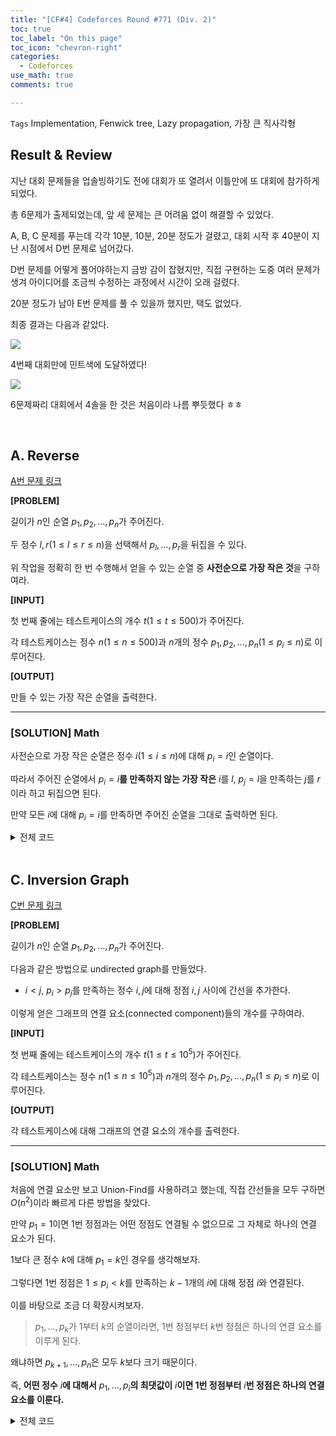 ```yaml
---
title: "[CF#4] Codeforces Round #771 (Div. 2)"
toc: true
toc_label: "On this page"
toc_icon: "chevron-right"
categories:
  - Codeforces
use_math: true
comments: true

---
```


`Tags` Implementation, Fenwick tree, Lazy propagation, 가장 큰 직사각형

## Result & Review

지난 대회 문제들을 업솔빙하기도 전에 대회가 또 열려서 이틀만에 또 대회에 참가하게 되었다.

총 6문제가 출제되었는데, 앞 세 문제는 큰 어려움 없이 해결할 수 있었다.

A, B, C 문제를 푸는데 각각 10분, 10분, 20분 정도가 걸렸고, 대회 시작 후 40분이 지난 시점에서 D번 문제로 넘어갔다.

D번 문제를 어떻게 풀어야하는지 금방 감이 잡혔지만, 직접 구현하는 도중 여러 문제가 생겨 아이디어를 조금씩 수정하는 과정에서 시간이 오래 걸렸다.

20분 정도가 남아 E번 문제를 풀 수 있을까 했지만, 택도 없었다.

최종 결과는 다음과 같았다.

<img src="https://user-images.githubusercontent.com/88201512/153982362-8bb042bd-8c9b-4cd0-97be-cc323c2e71cd.jpg">

4번째 대회만에 민트색에 도달하였다!

<img src="https://user-images.githubusercontent.com/88201512/153982445-28ce4cc0-7818-4851-820f-04c2a2e8378e.jpg">

6문제짜리 대회에서 4솔을 한 것은 처음이라 나름 뿌듯했다 ㅎㅎ

<br/>

## A. Reverse

[A번 문제 링크](https://codeforces.com/contest/1638/problem/A)

**[PROBLEM]**

길이가 $n$인 순열 $p_1, p_2, \dots, p_n$가 주어진다.

두 정수 $l, r$($1 \leq l \leq r \leq n$)을 선택해서 $p_l, \dots, p_r$을 뒤집을 수 있다.

위 작업을 정확히 한 번 수행해서 얻을 수 있는 순열 중 **사전순으로 가장 작은 것**을 구하여라.

**[INPUT]**

첫 번째 줄에는 테스트케이스의 개수 $t$($1 \leq t \leq 500$)가 주어진다.

각 테스트케이스는 정수 $n$($1 \leq n \leq 500$)과 $n$개의 정수 $p_1, p_2, \dots, p_n$($1 \leq p_i \leq n$)로 이루어진다.

**[OUTPUT]**

만들 수 있는 가장 작은 순열을 출력한다.

---

### [SOLUTION] Math

사전순으로 가장 작은 순열은 정수 $i$($1 \leq i \leq n$)에 대해 $p_i = i$인 순열이다.

따라서 주어진 순열에서 $p_i = i$**를 만족하지 않는 가장 작은** $i$를 $l$, $p_j = l$을 만족하는 $j$를 $r$이라 하고 뒤집으면 된다.

만약 모든 $i$에 대해 $p_i = i$를 만족하면 주어진 순열을 그대로 출력하면 된다.

<details>
<summary>전체 코드</summary>
<div markdown="1">
```cpp
#include <iostream>
#include <algorithm>
#include <vector>
using namespace std;

int main()
{
    ios_base::sync_with_stdio(false);
    cin.tie(NULL); cout.tie(NULL);

    int t; cin >> t;
    while (t--)
    {
        int n; cin >> n;
        vector<int> p(n + 1);
        for (int i = 1; i <= n; i++) cin >> p[i];

        int l = 0, r;
        for (int i = 1; i <= n; i++)
        {
            if (p[i] != i)
            {
                l = i;
                break;
            }
        }

        if (l != 0)
        {
            for (int i = l + 1; i <= n; i++)
            {
                if (p[i] == l)
                {
                    r = i;
                    break;
                }
            }
            while (l < r) swap(p[l++], p[r--]);
        }

        for (int i = 1; i <= n; i++) cout << p[i] << " ";
        cout << "\n";
    }
}
```
</div>
</details>

<br/>

## B. Odd Swap Sort

[B번 문제 링크](https://codeforces.com/contest/1638/problem/B)

**[PROBLEM]**

길이가 $n$인 배열 $a_1, a_2, \dots, a_n$가 주어진다.

정수 $i$($1 \leq i < n$)에 대해 $a_i + a_{i + 1}$이 홀수이면 $a_i$와 $a_{i + 1}$을 교환할 수 있다.

이를 이용해서 주어진 배열 $a$을 오름차순으로 정렬할 수 있는지 판단하여라.

**[INPUT]**

첫 번째 줄에는 테스트케이스의 개수 $t$($1 \leq t \leq 10^5$)가 주어진다.

각 테스트케이스는 정수 $n$($1 \leq n \leq 10^5$)과 $n$개의 정수 $a_1, a_2, \dots, a_n$($1 \leq a_i \leq 10^9$)로 이루어진다.

**[OUTPUT]**

각 테스트케이스에 대해 오름차순으로 정렬이 가능하면 "YES", 불가능하면 "NO"를 출력한다.

---

### [SOLUTION] Math

이 문제의 핵심은 다음 사실을 빠르게 캐치하는 것이다.

> 두 정수 $i, j(i < j)$에 대해 $a_i > a_j$이면 반드시 $a_i + a_j$는 홀수여야한다.

전체 배열을 오름차순으로 정렬하기 위해서는 $a_i$와 $a_j$의 순서가 바뀌어야하는데, 그러기 위해서는 반드시 두 수를 직접 교환해야하기 때문이다.

위 사실을 바탕으로 배열을 오름차순으로 정렬할 수 있는 조건을 구할 수 있다.

> **짝수들로만 이루어진 부분수열과 홀수들로만 이루어진 부분수열은 각각 오름차순으로 정렬되어 있어야 한다.**

<details>
<summary>전체 코드</summary>
<div markdown="1">
```cpp
#include <iostream>
using namespace std;

int main()
{
    ios_base::sync_with_stdio(false);
    cin.tie(NULL); cout.tie(NULL);

    int t; cin >> t;
    while (t--)
    {
        int n; cin >> n;
        
        int a;
        int odd = 1, even = 0; // 마지막으로 등장한 홀수, 짝수
        bool flg = 1;
        for (int i = 0; i < n; i++)
        {
            cin >> a;
            if (a % 2)
            {
                if (odd > a) flg = 0;
                odd = a;
            }
            else
            {
                if (even > a) flg = 0;
                even = a;
            }
        }
        
        cout << (flg ? "YES" : "NO") << "\n";
    }
}
```
</div>
</details>

<br/>

## C. Inversion Graph

[C번 문제 링크](https://codeforces.com/contest/1638/problem/C)

**[PROBLEM]**

길이가 $n$인 순열 $p_1, p_2, \dots, p_n$가 주어진다.

다음과 같은 방법으로 undirected graph를 만들었다.

- $i < j$, $p_i > p_j$를 만족하는 정수 $i, j$에 대해 정점 $i, j$ 사이에 간선을 추가한다.

이렇게 얻은 그래프의 연결 요소(connected component)들의 개수를 구하여라.

**[INPUT]**

첫 번째 줄에는 테스트케이스의 개수 $t$($1 \leq t \leq 10^5$)가 주어진다.

각 테스트케이스는 정수 $n$($1 \leq n \leq 10^5$)과 $n$개의 정수 $p_1, p_2, \dots, p_n$($1 \leq p_i \leq n$)로 이루어진다.

**[OUTPUT]**

각 테스트케이스에 대해 그래프의 연결 요소의 개수를 출력한다.

---

### [SOLUTION] Math

처음에 연결 요소만 보고 Union-Find를 사용하려고 했는데, 직접 간선들을 모두 구하면 $O(n^2)$이라 빠르게 다른 방법을 찾았다.

만약 $p_1 = 1$이면 1번 정점과는 어떤 정점도 연결될 수 없으므로 그 자체로 하나의 연결 요소가 된다.

1보다 큰 정수 $k$에 대해 $p_1 = k$인 경우를 생각해보자.

그렇다면 1번 정점은 $1 \leq p_i < k$를 만족하는 $k-1$개의 $i$에 대해 정점 $i$와 연결된다.

이를 바탕으로 조금 더 확장시켜보자.

> $p_1, \dots, p_k$가 1부터 $k$의 순열이라면, 1번 정점부터 $k$번 정점은 하나의 연결 요소를 이루게 된다.

왜냐하면 $p_{k+1}, \dots, p_n$은 모두 $k$보다 크기 때문이다.

즉, **어떤 정수** $i$**에 대해서** $p_1, \dots, p_i$**의 최댓값이** $i$**이면 1번 정점부터** $i$**번 정점은 하나의 연결 요소를 이룬다.**

<details>
<summary>전체 코드</summary>
<div markdown="1">
```cpp
#include <iostream>
using namespace std;

int main()
{
    ios_base::sync_with_stdio(false);
    cin.tie(NULL); cout.tie(NULL);

    int t; cin >> t;
    while (t--)
    {
        int n; cin >> n;

        int p; cin >> p;
        int m = p, k = 1; // m: p_i까지의 최댓값, k: 연결 요소의 개수
        for (int i = 1; i < n; i++)
        {
            cin >> p;
            if (m > p) continue;
            
            if (m == i) k++;
            m = p;
        }
        cout << k << "\n";
    }
}
```
</div>
</details>

<br/>

## D. Big Brush

[D번 문제 링크](https://codeforces.com/contest/1638/problem/D)

**[PROBLEM]**

$n \times m$ 크기의 그림을 발견하였다.

그림의 각 칸은 하나의 색으로 칠해져 있는데, $i$행 $j$열에 칠해진 색을 $c_{i, j}$라고 하자.

이 그림은 $2 \times 2$ 크기의 붓으로 다음과 같은 과정을 반복해서 칠해졌다.

> 행과 열을 의미하는 두 정수 $i, j$($1 \leq i < n, 1 \leq j < m$)와 색을 의미하는 정수 $k$($1 \leq k \leq nm$)에 대해,
> 
> $(i, j)$, $(i + 1, j)$, $(i, j + 1)$, $(i + 1, j + 1)$ 칸들을 $k$로 칠한다.

여러 번 칠해진 칸은 마지막으로 칠해진 색이 된다.

최대 $nm$번 칠해서 발견한 그림을 만들 수 있는지 판단하여라.

**[INPUT]**

첫 번째 줄에는 두 정수 $n, m$($2 \leq n, m \leq 1000$)이 주어진다.

다음 $n$개의 줄에 걸쳐 그림의 정보가 주어진다.($1 \leq c_{i, j} \leq nm$)

**[OUTPUT]**

최대 $nm$번 칠해서 그림을 만드는 것이 불가능하다면 $-1$을 출력한다.

그림을 만들 수 있으면, 첫 번째 줄에 칠하는 횟수 $q(1 \leq q \leq nm)$을 출력한다.

그리고 다음 $q$줄에 걸쳐 어느 위치를 어느 색으로 칠해야하는지를 의미하는 세 정수 $i, j, c$를 출력한다.

---

### [SOLUTION] Implementation

기본적인 아이디어는 $2 \times 2$이 모두 같은 색인 위치부터 **거꾸로 추적**하는 것이다.

같은 색으로 칠해준 $2 \times 2$는 **어떤 색이던 가질 수 있으므로** 0으로 표시하였다.

위치 $i, j$에 색을 칠할 수 있으면 해당 색의 번호를 반환하고, 서로 다른 색이 존재해서 칠할 수 없으면 -1을 반환하는 함수를 구현하였다.

```cpp
int canPaint(int i, int j)
{
    int P = p[i][j];
    int di[] = { 1, 0, 1 }, dj[] = { 0, 1, 1 };
    for (int k = 0; k < 3; k++)
    {
        int I = i + di[k], J = j + dj[k];
        if (p[I][J] == 0) continue; // 0은 어떤 색이던 상관없으므로 continue
        if (P == 0) P = p[I][J];
        else if (P != p[I][J]) return -1; // 다른 색이 존재하면 -1 반환
    }
    return P ? P : 1;
}
```

4칸이 모두 0인 경우에는 아무 색깔이나 칠해도 상관이 없기 때문에 1을 반환하도록 구현하였다.

이제 역추적하는 과정을 정리해보면 다음과 같다.

1. 그림에서 4칸이 모두 같은 색인 위치를 큐(queue)에 삽입한다.
2. 큐에 저장된 위치에 색을 칠하고 해당 위치를 큐에서 삭제한다. 이때 벡터(vector)에 색을 칠한 위치와 칠한 색을 저장한다.
3. 색을 칠한 위치 주변에 추가적으로 색을 칠할 수 있는 곳이 있으면 큐에 삽입한다.
4. 큐에 더 이상 원소가 없을 때까지 2~3번을 반복한다.

그렇다면 만들 수 없는 그림은 어떻게 판별할 수 있을까?

같은 위치에 여러 번 칠하는 것은 무의미하므로, 만약 그림을 그릴 수 있다면 $(n-1)(m-1)$번 이내에 그림을 그릴 수 있다.

그림을 그리기 위한 **최소 횟수**를 구하는 문제가 아니기 때문에 반드시 모든 위치에 한 번씩 칠하도록 해줘도 된다.

이렇게 구현하면 그림을 그리는 것이 불가능한 경우, 칠하는 작업에 대한 정보를 저장한 벡터의 크기가 $(n-1)(m-1)$보다 작아지게 된다.

<details>
<summary>전체 코드</summary>
<div markdown="1">
```cpp
#include <iostream>
#include <vector>
#include <queue>
using namespace std;
typedef pair<int, int> ii;

int p[1001][1001];

bool visited[1000][1000];

int canPaint(int i, int j)
{
    int P = p[i][j];
    int di[] = { 1, 0, 1 }, dj[] = { 0, 1, 1 };
    for (int k = 0; k < 3; k++)
    {
        int I = i + di[k], J = j + dj[k];
        if (p[I][J] == 0) continue;
        if (P == 0) P = p[I][J];
        else if (P != p[I][J]) return -1;
    }
    return P ? P : 1;
}

int main()
{
    ios_base::sync_with_stdio(false);
    cin.tie(NULL); cout.tie(NULL);

    int n, m; cin >> n >> m;
    for (int i = 1; i <= n; i++)
        for (int j = 1; j <= m; j++)
            cin >> p[i][j];
    
    queue<ii> q; // 색을 칠할 수 있는 위치 저장
    for (int i = 1; i < n; i++)
    {
        for (int j = 1; j < m; j++)
        {
            if (canPaint(i, j) != -1)
            {
                q.push({ i, j });
                visited[i][j] = 1;
            }
        }
    }

    vector<pair<ii, int>> v; // {위치, 색}을 저장
    int di[] = { -1, 0, 1, 0, -1, -1, 1, 1}, dj[] = { 0, -1, 0, 1, -1, 1, -1, 1};
    while (!q.empty())
    {
        int i = q.front().first, j = q.front().second;
        q.pop();

        v.push_back({ {i, j}, canPaint(i, j) });
        p[i][j] = p[i + 1][j] = p[i][j + 1] = p[i + 1][j + 1] = 0;

        for (int w = 0; w < 8; w++)
        {
            int I = i + di[w], J = j + dj[w];
            if (I <= 0 || I >= n || J <= 0 || J >= m || visited[I][J]) continue;
            if (canPaint(I, J) != -1)
            {
                q.push({ I, J });
                visited[I][J] = 1;
            }
        }
    }

    if (v.size() != (n - 1) * (m - 1)) cout << "-1\n";
    else
    {
        cout << v.size() << "\n";
        for (int i = v.size() - 1; i >= 0; i--)
            cout << v[i].first.first << " " << v[i].first.second << " " << v[i].second << "\n";
    }
}
```
</div>
</details>

<br/>

## E. Colorful Operations

[E번 문제 링크](https://codeforces.com/contest/1638/problem/E)

**[PROBLEM]**

길이가 $n$인 배열 $a_1, a_2, \dots, a_n$의 각 원소 $a_i$는 **value**와 **color**를 갖는다.

모든 원소의 value와 color의 초기값은 각각 0과 1이다.

배열 $a$에 대한 쿼리 $q$개가 주어진다.

- Color $l$ $r$ $c$ : 원소 $a_l, \dots, a_r$($1 \leq l \leq r \leq n$)의 color를 $c$로 바꾼다.
- Add $c$ $x$ : color가 $c$($1 \leq c \leq n$)인 모든 원소들의 value에 $x$($-10^9 \leq x \leq 10^9$)를 더한다.
- Query $i$ : $a_i$($1 \leq i \leq n$)를 출력한다.

**[INPUT]**

첫 번째 줄에는 두 정수 $n, q$($1 \leq n, q \leq 10^6$)가 주어진다.

다음 $q$개의 줄에 걸쳐 쿼리가 주어진다.

**[OUTPUT]**

주어진 쿼리를 처리한다.

---

### [SOLUTION] Fenwick Tree(or Segment Tree) + Lazy Propagation

구간 업데이트를 구현하기 전에, $l = r$라고 가정하고 어떻게 해결할지 생각해보자.

주어진 $c, x$에 대해 색깔이 $c$인 원소들에 $x$를 더하는 두 번째 쿼리를 빠르게 처리하기 위해 세그먼트 트리에서 사용한 [lazy propagation](https://damo1924.github.io/algorithm/SegmentTree/#3-lazy-propagation) 개념을 이용하자.

> $lazy\[c\]$ = 색깔이 $c$인 원소들에 더해주어야하는 값

$i$번째 원소들의 값을 저장하고 있는 배열을 $a\[i\]$, 색깔을 저장하고 있는 배열을 $color\[i\]$라고 하자.

이를 이용하면 각 쿼리를 다음과 같이 처리할 수 있다.

- Color $l$ $r$ $c$ : 
  $l = r = i$, $c' = color\[i\]$이라고 하면,
\begin{aligned}
a\[i\] := a\[i\] + lazy\[c'\] - lazy\[c\], color\[i\] := c
\end{aligned}
- Add $c$ $x$ :
\begin{aligned}
lazy\[c\] := lazy\[c\] + x
\end{aligned}
- Query $i$ :
  다음을 출력한다.
\begin{aligned}
a\[i\] + lazy\[color\[i\]\]
\end{aligned}

모든 쿼리를 $O(1)$로 처리할 수 있다는 것을 알 수 있다.

이제 $l = r$ 조건을 지우고 생각해보자.

구간에 속하는 원소들의 색깔을 업데이트해주는 쿼리는 다음 두 가지 작업을 수행해야한다.

- $a\[i\]$의 구간 업데이트
- $color\[i\]$의 구간 업데이트

이를 효율적으로 처리하기 위해서 **세그먼트 트리** 또는 **펜윅 트리**를 이용할 수 있다.

모든 $i$에 대해서 $a\[i\] = \sum_{k=1}^i b\[i\]$를 만족하는 배열 $b$에 대한 펜윅 트리를 정의하면, 다음과 같이 $a\[i\]$를 처리할 수 있게 된다.

- Color $l$ $r$ $c$ : 펜윅 트리에 $b\[l\]$와 $b\[r\]$의 업데이트를 적용
- Query $i$ : 펜윅 트리에서 구간 $\[1, i\]$의 합

각 작업은 $O(\log n)$의 시간복잡도로 수행할 수 있다.

또, `<set>` 자료구조를 이용해서 색이 바뀌는 경계값을 저장하면 $O(\log n)$의 시간복잡도로 다음 작업을 수행할 수 있게 된다.

- $i$번째 원소의 색깔 구하기 : $i$가 속하는 구간의 경계값의 색깔과 같다. (경계값은 `lower_bound()`로 구할 수 있다.)
- $\[l, r\]$의 색깔을 $c$로 업데이트 : 새로운 경계값을 삽입하거나 기존의 경계값을 제거해서 구간을 분리/확장한다.

구간 $\[l_i, r_i\]$의 색깔이 $c_i$이면, set에 $r_1, r_2, \dots$을 저장하고 구간의 색깔을 $color\[r_i\] = c_i$와 같이 배열에 저장하는 것이다.

자세한 과정은 아래 그림과 같이 진행된다.

<center><img src="https://user-images.githubusercontent.com/88201512/154205588-e8190275-44cd-4807-a5fb-23d1b3ab3b17.jpg" width="80%" height="80%"></center>

<br/>

<details>
<summary>전체 코드</summary>
<div markdown="1">
```cpp
#include <iostream>
#include <algorithm>
#include <vector>
#include <set>
using namespace std;
typedef long long ll;
typedef pair<int,int> ii;
const int N = 1e6 + 10;

struct Fenwick {
    int n;
    vector<ll> bit;
    
    Fenwick(int _n) {
        n = _n + 1;
        bit.resize(n);
        fill(bit.begin(), bit.end(), 0);
    }
    
    void update(int i, ll v) {
        for( ; i < n; i += (i & -i)) bit[i] += v;
    }
    
    void update(int l, int r, ll v) {
        update(l, v);
        update(r + 1, -v);
    }
    
    ll sum(int i) {
        ll res = 0;
        for( ; i; i &= i - 1) res += bit[i];
        return res;
    }
};

int color[N]; // color[i]: i번째 원소의 color
int _left[N]; // _left[i]: i번째 원소의 구간의 왼쪽 끝

ll lazy[N]; // lazy[c]: 색깔이 c인 원소에 더해주어야하는 값

int main(){
    ios_base::sync_with_stdio(false);
    cin.tie(NULL); cout.tie(NULL);
    
    int n, q; cin >> n >> q;
    
    set<int> interval; // 색깔이 바뀌는 경계값을 저장
    interval.insert(n);
    
    Fenwick f(n);
    
    _left[n] = 1; // 초기 상태: 모든 원소의 색깔이 1
    color[n] = 1;
    
    while (q--)
    {
        string s; cin >> s;
        if (s == "Add")
        {
            ll x, y; cin >> x >> y;
            lazy[x] += y;
        }
        else if (s == "Query")
        {
            int x; cin >> x;
            int v = *interval.lower_bound(x); // x가 속하는 구간의 오른쪽 경계값
            cout << f.sum(x) + lazy[color[v]] << "\n";
        }
        else
        {
            int l, r, c; cin >> l >> r >> c;
            while (true)
            {
                // l번째 원소가 속하는 구간: [left[v], v], 구간의 색: color[v]
                int v = *interval.lower_bound(l);
                
                // [left[v], v]에서 [l, r]에 포함되지 않는 구간 [left[v], l-1]을 분리
                if (_left[v] < l) {
                    color[l - 1] = color[v];
                    _left[l - 1] = _left[v];
                    interval.insert(l - 1);
                }
                
                // [l, r]와 [left[v], v]가 겹치는 구간에 lazy 업데이트
                f.update(max(l, _left[v]), min(r, v), lazy[color[v]]);
                
                // [l, v]가 [l, r]에 포함되므로 경계값 v를 제거하고 다음 경계값을 탐색
                if (v < r) {
                    interval.erase(v);
                    color[v] = 0;
                    _left[v] = 0;
                }
                // [left[v], v]에서 [l, r]에 포함되지 않는 구간 [r + 1, v]을 분리하고 종료
                else {
                    if (r < v) {
                        _left[v] = r + 1;
                        interval.insert(r);
                    }
                    color[r] = c;
                    _left[r] = l;
                    break;
                }
            }
            f.update(l, r, -lazy[c]); // 업데이트된 색깔 c의 lazy[c]를 빼준다.
        }
    }
}
```
</div>
</details>

<br/>

## F. Two Posters

[F번 문제 링크](https://codeforces.com/contest/1638/problem/F)

**[PROBLEM]**

새로운 사업을 홍보하기 위해 간판에 두 개의 포스터를 부착하려고 한다.

간판은 가로의 길이가 1인 $n$개의 수직한 판들로 이루어져 있으며, 수평으로 놓여진 막대가 이 판들을 지탱하고 있다.

$i$($1 \leq i \leq n$)번째 판의 높이는 $h_i$이다.

처음에 모든 판들은 아래와 같이 수평 막대에 아래로 걸려 있다.

<center><img src="https://user-images.githubusercontent.com/88201512/154617403-7fcb9f18-df56-4fb4-99b0-fdc610715a46.jpg" width="50%" height="50%"></center>

이때 각 판들은 수평 막대에 연결되어 있는 한, 정수 길이만큼 위로 이동이 가능하다.

판들을 모두 이동시킨 후에 두 개의 포스터를 각각 수평 막대 위와 아래에 하나씩 설치할 수 있다.

설치할 수 있는 포스터들의 최대 넓이 합을 구하여라.

단, 반드시 포스터를 두 개 설치할 필요는 없다.

**[INPUT]**

첫 번째 줄에는 정수 $n$($1 \leq n \leq 10^4$)이 주어진다.

두 번째 줄에는 $n$개의 정수 $h_1, h_2, \dots, h_n$($1 \leq h_i \leq 10^{12}$)가 주어진다.

**[OUTPUT]**

두 포스터의 넓이의 합의 최댓값을 출력한다.

---

### [IDEA] Stack + Implementation

이 문제를 보자마자 [백준 6549. 히스토그램에서 가장 큰 직사각형](https://www.acmicpc.net/problem/6549)가 생각났다.

문제 그대로 히스토그램에서 가장 큰 직사각형의 넓이를 구하는 문제인데, **세그먼트 트리와 분할정복**을 이용하면 $O(n \log n)$, 스택을 이용하면 $O(n)$에 해결이 가능하다.

> 이에 대한 풀이는 [이 포스트](https://damo1924.github.io/ps/BAEKJOON-6549/)에서 다루고 있다.

F번 문제는 위 문제의 업그레이드 버전이라고 생각할 수 있다.

다음과 같이 케이스를 나누어보자.

1. **두 포스터가 공통으로 덮는 판이 없는 경우**
2. **두 포스터가 공통으로 덮는 판이 있는 경우**

---

첫 번째 케이스에서는 두 포스터가 공통으로 덮는 판이 없으므로 간판을 왼쪽과 오른쪽 두 개의 독립된 구역으로 나눌 수 있다.

<center><img src="https://user-images.githubusercontent.com/88201512/154617449-325b389f-ca3b-41bb-8ba9-d2c77d4ec1f6.jpg" width="50%" height="50%"></center>

그리고 각 구역에서 설치할 수 있는 포스터의 최대 넓이를 구해서 더하면 된다.

간판을 두 개의 구역으로 나누는 경우가 $n$가지이고, 각 케이스에 대해 포스터의 최대 넓이를 구하는데 $O(n)$이므로,

첫 번째 케이스의 최대 넓이를 구하는 시간복잡도는 $O(n^2)$이다.

---

두 번째 케이스는 두 포스터가 공통으로 덮는 판이 있는 경우인데, 전부 탐색하기에는 경우의 수가 너무 많다.

경우의 수를 줄이기 위해 왼쪽 포스터의 높이를 $h_l$, 오른쪽 포스터의 높이를 $h_r$이라고 하자.

그렇다면, $n$개의 판들을 아래를 만족하는 두 그룹으로 나눌 수 있고,

- $h_i < h_l + h_r$를 만족하는 판 = **단독 판**
- $h_l + h_r \leq h_i$를 만족하는 판 = **공통 판**

각각을 단독 판, 그리고 공통 판이라고 하자.

<center><img src="https://user-images.githubusercontent.com/88201512/154617496-a5843cf6-25cb-4b87-85ae-37ab763f7112.jpg" width="50%" height="50%"></center>

이렇게 이름을 붙인 이유는 **단독 판은 하나의 포스터로만 덮을 수 있고, 공통 판은 두 개의 포스터로 덮을 수 있기 때문**이다.

두 포스터의 높이를 고정시킨 상황에서 두 포스터가 덮을 수 있는 최대 넓이를 얻으려면, 최대한 많은 공통 판을 사용해야한다.

즉, 최대 넓이를 얻을 수 있는 공통 판의 개수는 **연속된 공통 판의 최대 개수**이다.

그런데 문제는 $h_l$, $h_r$마다 $O(n)$개의 경우가 존재하는데, 판의 높이가 최대 $10^{12}$이므로 **각 포스터의 높이를 고정시킨 후 탐색하는 것은 불가능**하다.

그 대신, **가능한 최대 공통 범위들에 대한** $h_l, h_r$**을 모두 탐색**하는 방법을 사용할 것이다.

그런데 가능한 공통 범위들의 개수는 $O(n^2)$인데, 여전히 전부 탐색하는 것은 불가능하기 때문에 이를 $O(n)$개로 줄일 것이다.

**최대 공통 범위 내에 존재하는 판들 중 가장 짧은 판**을 **대표 판**이라고 하자.

<center><img src="https://user-images.githubusercontent.com/88201512/154617567-943e5540-6566-4503-a7ab-97a1d607ba23.jpg" width="50%" height="50%"></center>

정수 $i$($1 \leq i \leq n$)에 대해 $i$번째 판이 대표 판인 경우를 생각해보자.

$i$번째 판이 대표 판인 최대 공통 범위를 찾기 위해서는 $i$**번째 판보다 작은 판들 중 가장 가까운 두 판**을 찾으면 된다.

이렇게 하면 서로 다른 판을 대표 판으로 하는 최대 공통 범위 $O(n)$개를 얻을 수 있고, 이에 대해 최대 넓이를 구해주면 된다.

다시 한 번 다음과 같이 케이스를 나누어서 생각해보자.

**2-1. 두 번째 포스터가 덮고 있는 모든 판을 첫 번째 포스터가 덮는 경우**

<center><img src="https://user-images.githubusercontent.com/88201512/154617645-7a860e76-f5fc-4b25-873d-5abf91c5154d.jpg" width="50%" height="50%"></center>

두 번째 포스터는 최대 공통 범위에 있는 판들만을 덮고, 첫 번째 포스터는 모든 판들을 덮을 수 있는 경우이다.

두 번째 포스터의 높이를 최대 높이(=대표 판의 높이)에서부터 감소시키면서 두 포스터의 넓이의 합을 구하면 된다.

물론 두 번째 포스터의 가능한 모든 높이에 대해 구할 필요는 없고, 첫 번째 포스터의 양 끝 위치를 옮겨가면서 높이를 조정하면 된다.

Two pointer algorithm을 이용하면 각 최대 공통 범위의 최대 넓이를 $O(n)$에 구할 수 있으므로 2-1의 전체 시간복잡도는 $O(n^2)$이다.

**2-2. 두 번째 포스터가 덮고 있는 일부 판만 첫 번째 포스터가 덮는 경우**

<center><img src="https://user-images.githubusercontent.com/88201512/154617665-336adf7d-1971-4b83-a6ab-d938508c8400.jpg" width="50%" height="50%"></center>

2-1보다 조금 더 복잡한데, 이 경우에는 다음과 같은 조건을 만족하는 케이스들만 탐색한다.

- 두 포스터가 만나면서 적어도 하나의 포스터가 **bottleneck**을 갖는 경우
- 두 포스터가 각각의 **bottleneck**을 갖는 경우

이때 bottleneck이란 **포스터가 적어도 하나의 단독 판을 전부 덮는 것**을 의미한다.

앞선 그림에서 빨간색 포스터는 bottleneck이 없고, 파란색 포스터는 bottleneck이 있다.

---

### [IMPLEMENTATION]

이제 직접 코드로 구현해보자.

다음의 세 가지 배열을 사용할 것이다.

- `h[i]` : $i$번째 판의 길이
- `L[i]`, `R[i]` : $i$번째 판보다 짧은 판들 중 가장 가까운 두 판의 번호

먼저, 배열 $L$과 $R$을 구해보자.

아래와 같이 브루트 포스로 구현하면 $O(n^2)$의 시간복잡도를 갖는다.

```cpp
for (int i = 1; i <= n; i++)
{
    int l = i, r = i;
    while (l > 0 && h[l] >= h[i]) l--;
    while (r <= n && h[i] <= h[r]) r++;
    L[i] = l; L[r] = r;
}
```

입력으로 주어지는 $n$의 최댓값이 $10^4$이라서 $O(n^2)$으로도 충분하지만, **스택(stack)**을 이용하면 $O(n)$으로도 구현할 수 있다.

```cpp
stack<int> sl, sr;
sl.push(0); sr.push(n + 1);
for (int i = 1; i <= n; i++)
{
    while (sl.size() > 1 && h[i] <= h[sl.top()]) sl.pop();
    L[i] = sl.top();
    sl.push(i);
}
for (int i = n; i > 0; i--)
{
    while (sr.size() > 1 && h[i] <= h[sr.top()]) sr.pop();
    R[i] = sr.top();
    sr.push(i);
}
```

이는 어떤 두 정수 $a, b(a < b)$에 대해 $h\[a\] \geq h\[b\]$이면 $a$를 구해둔 $L\[a\]$로 갱신할 수 있다는 점을 이용한 것이다.

모든 $i$가 스택에 한 번씩 삽입되었다가 제거되기 때문에 시간복잡도는 $O(n)$이 된다.

**Case 1. 두 포스터가 공통으로 덮는 판이 없는 경우**

정수 $i$($1 \leq < n$)에 대해 구간 $\[1, i\]$의 최대 넓이, 구간 $\[i + 1, n\]$의 최대 넓이를 구해 더한다.

그렇게 구한 $n-1$개의 값들 중 최댓값을 구하면 $O(n^2)$으로 Case 1의 최댓값을 구할 수 있다.

이번에도 조금 머리를 써서 동일한 계산을 여러 번 하지 않도록 만들어보자.

```cpp
ll P = 0;
for (int i = 1; i <= n; i++) // [1, i], [i + 1, n]
{
    ll p = 0, q = 0;
    
    int l = i;
    while (l > 0)
    {
        p = max(p, h[l] * (i - L[l]));
        l = L[l];
    }
    
    int r = i + 1;
    while (r <= n)
    {
        q = max(q, h[r] * (R[r] - i - 1));
        r = R[r];
    }
    
    P = max(P, p);
    ans = max(ans, P + q);
}
```

위에서 $P$는 구간 $\[1, i\]$에 설치할 수 있는 포스터의 최대 넓이를 의미한다.

반복문 내의 $p, q$는 각각 오른쪽 끝이 $i$번째 판인 포스터의 최대 넓이, 왼쪽 끝이 $i + 1$번째 판인 포스터의 최대 넓이를 의미한다.

즉, $i$에 대해 $P$를 매번 처음부터 구하는 것이 아니라 이미 구해둔 넓이들을 이용해서 불필요한 계산을 줄일 수 있다.

다만 시간복잡도 자체는 $O(n^2)$으로 동일하다.

**Case 2-1. 두 번째 포스터가 덮는 모든 판을 첫 번째 포스터가 덮는 경우**

두 포스터의 높이를 더한 것이 $h\[i\]$이므로 첫 번째 판의 높이를 $h\[i\]$에서부터 감소시키면서 최대 넓이를 구한다.

```cpp
for (int i = 1; i <= n; i++)
    {
        int l = L[i], r = R[i], h_idx = i, w = R[i] - L[i] - 1;
        
        while (true)
        {
            ans = max(ans, h[h_idx] * (r - l - 1) + (h[i] - h[h_idx]) * w);
            
            if (l == 0 && r > n) break;
            
            if (l == 0) { h_idx = r; r = R[r]; }
            else if (r > n) { h_idx = l; l = L[l]; }
            else if (h[l] > h[r]) { h_idx = l; l = L[l]; }
            else { h_idx = r; r = R[r]; }
        }
    }
```

이때 $w$는 두 번째 포스터의 너비로, 최대 공통 구간의 길이이다.

첫 번째 포스터의 구간 $\[l, r\]$을 $l := L\[l\]$ 또는 $r := R\[r\]$로 점점 넓혀가면서 최댓값을 갱신하므로 시간복잡도는 $O(n^2)$이다.

**Case 2-2. 첫 번째 포스터와 두 번째 포스터가 공통으로 덮는 판들이 있는 경우**

이 케이스는 두 포스터가 구간 $\[L\[i\] + 1, R\[i\] - 1\]$의 판들을 공유하는 경우이다.

첫 번째 포스터가 덮는 구간을 $\[l + 1, R\[i\] - 1\]$, 두 번째 포스터가 덮는 구간을 $\[L\[i\] + 1, r - 1\]$이라고 하면,

$l$이 커지면 첫 번째 포스터가 가질 수 있는 최대 높이가 커지기 때문에 두 번째 포스터의 최대 높이는 줄어들어야 하고, 따라서 $r$도 커져야한다.

$l$을 커지는 방향으로 갱신하기 위해서 스택에 $l, L\[l\], L\[L\[l\]\], \dots$를 순서대로 삽입하여 작은 $l$부터 탐색하였다.

```
for (int i = 1; i <= n; i++)
{
    int l = i, r = i;
        
    stack<int> s;
    while (l != 0) { s.push(l); l = L[l]; }
    while (true)
    {
        while (h[r] + h[s.top()] <= h[i]) s.pop();
        
        l = s.top();
        ans = max(ans, h[L[l]] * (R[i] - L[L[l]] - 1) + h[r] * (R[r] - L[i] - 1));
        ans = max(ans, (h[i] - h[r]) * (R[i] - L[l] - 1) + h[r] * (R[r] - L[i] - 1));
        ans = max(ans, h[l] * (R[i] - L[l] - 1) + (h[i] - h[l]) * (R[r] - L[i] - 1));
        if (R[r] > n) break;
        r = R[r];
    }
}
```

고정된 $l, r$에 대해 세 가지 경우를 다루고 있는데, 이는 순서대로

- **두 포스터가 모두 bottleneck을 갖는 경우**
- **두 번째 포스터만 bottleneck을 갖고 두 포스터가 만나는 경우**
- **첫 번째 포스터만 bottleneck을 갖고 두 포스터가 만나는 경우**

를 의미한다.

전체 코드는 아래와 같다.

<details>
<summary>전체 코드</summary>
<div markdown="1">
```cpp
#include <iostream>
#include <vector>
#include <stack>
using namespace std;
typedef long long ll;
const int N = 10002;

ll h[N];

int L[N], R[N]; // Representative

int main()
{
    ios_base::sync_with_stdio(false);
    cin.tie(NULL); cout.tie(NULL);
    
    // INPUT
    int n; cin >> n;
    for (int i = 1; i <= n; i++) cin >> h[i];
    
    // Get representative: O(n)
    stack<int> sl, sr;
    sl.push(0); sr.push(n + 1);
    for (int i = 1; i <= n; i++)
    {
        while (sl.size() > 1 && h[i] <= h[sl.top()]) sl.pop();
        L[i] = sl.top();
        sl.push(i);
    }
    for (int i = n; i > 0; i--)
    {
        while (sr.size() > 1 && h[i] <= h[sr.top()]) sr.pop();
        R[i] = sr.top();
        sr.push(i);
    }
    L[0] = 0; R[n + 1] = n + 1;
    
    ll ans = 0;
    
    // Case 1. No Common Panels: O(n^2)
    ll P = 0;
    for (int i = 1; i <= n; i++) // [1, i], [i + 1, n]
    {
        ll p = 0, q = 0;
        
        int l = i;
        while (l > 0)
        {
            p = max(p, h[l] * (i - L[l]));
            l = L[l];
        }
        
        int r = i + 1;
        while (r <= n)
        {
            q = max(q, h[r] * (R[r] - i - 1));
            r = R[r];
        }
        
        P = max(P, p);
        ans = max(ans, P + q);
    }
    
    // Case 2. Common Panels
    // Case 2-1. First poster covers all of the Second poster: O(n^2)
    for (int i = 1; i <= n; i++)
    {
        int l = L[i], r = R[i], h_idx = i, w = R[i] - L[i] - 1;
        // First poster: [l + 1, r - 1], Second poster: [L[i] + 1, R[i] - 1]
        
        while (true)
        {
            ans = max(ans, h[h_idx] * (r - l - 1) + (h[i] - h[h_idx]) * w);
            
            if (l == 0 && r > n) break;
            
            if (l == 0) { h_idx = r; r = R[r]; }
            else if (r > n) { h_idx = l; l = L[l]; }
            else if (h[l] > h[r]) { h_idx = l; l = L[l]; }
            else { h_idx = r; r = R[r]; }
        }
    }
    // Case 2-2. Not 2-1: O(n^2)
    for (int i = 1; i <= n; i++)
    {
        int l = i, r = i;
        // First poster: [l + 1, R[i] - 1], Second poster: [L[i] + 1, r - 1]
        
        stack<int> s;
        while (l != 0) { s.push(l); l = L[l]; }
        while (true)
        {
            while (h[r] + h[s.top()] <= h[i]) s.pop();
            
            l = s.top();
            ans = max(ans, h[L[l]] * (R[i] - L[L[l]] - 1) + h[r] * (R[r] - L[i] - 1));
            ans = max(ans, (h[i] - h[r]) * (R[i] - L[l] - 1) + h[r] * (R[r] - L[i] - 1));
            ans = max(ans, h[l] * (R[i] - L[l] - 1) + (h[i] - h[l]) * (R[r] - L[i] - 1));
            if (R[r] > n) break;
            r = R[r];
        }
    }
    
    cout << ans;
}
```
</div>
</details>









